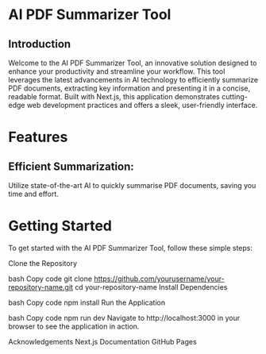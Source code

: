 # AI PDF Summarizer Tool

## Introduction
Welcome to the AI PDF Summarizer Tool, an innovative solution designed to enhance your productivity and streamline your workflow. This tool leverages the latest advancements in AI technology to efficiently summarize PDF documents, extracting key information and presenting it in a concise, readable format. Built with Next.js, this application demonstrates cutting-edge web development practices and offers a sleek, user-friendly interface.

# Features
## Efficient Summarization: 
Utilize state-of-the-art AI to quickly summarise PDF documents, saving you time and effort.

# Getting Started
To get started with the AI PDF Summarizer Tool, follow these simple steps:

Clone the Repository

bash
Copy code
git clone https://github.com/yourusername/your-repository-name.git
cd your-repository-name
Install Dependencies

bash
Copy code
npm install
Run the Application

bash
Copy code
npm run dev
Navigate to http://localhost:3000 in your browser to see the application in action.


Acknowledgements
Next.js Documentation
GitHub Pages
